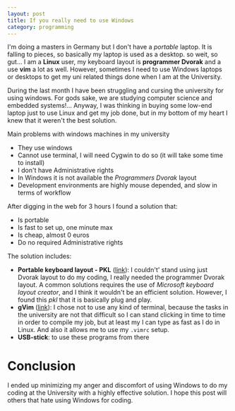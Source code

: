 ```yaml
---
layout: post
title: If you really need to use Windows
category: programming
---
```


I'm doing a masters in Germany but I don't have a _portable_ laptop. It is falling to pieces, so basically my laptop is used as a desktop. so weit, so gut... I am a **Linux** user, my keyboard layout is **programmer Dvorak**  and a use **vim** a lot as well.  However, sometimes I need to use Windows laptops or desktops to get my uni related things done when I am at the University.

During the last month I have been struggling and cursing the university for using windows. For gods sake, we are studying computer science and embedded systems!... Anyway, I was thinking in buying some low-end laptop just to use Linux and get my job done, but in my bottom of my heart I knew that it weren't the best solution.

Main problems with windows machines in my university

* They use windows
* Cannot use terminal, I will need Cygwin to do so (it will take some time to install)
* I don't have Administrative rights
* In Windows it is not available the _Programmers Dvorak_ layout
* Development environments are highly mouse depended, and slow in terms of workflow


After digging in the web for 3 hours I found a solution that:

* Is portable 
* Is fast to set up, one minute max
* Is cheap, almost 0 euros
* Do no required Administrative rights

The solution includes:
* **Portable keyboard layout - PKL** ([link](https://github.com/renxida/pkl-dvp)): I couldn't' stand using just Dvorak layout to do my coding, I really needed the programmer Dvorak layout. A common solutions requires the use of _Microsoft keyboard layout creator_, and I think it wouldn't be an efficient solution. However, I found this _pkl_ that it is basically plug and play.
* **gVim** ([link](https://vim.sourceforge.io/download.php)): I chose not to use any kind of terminal, because the tasks in the university are not that difficult so I can stand clicking in time to time in order to compile my job, but at least my I can type as fast as I do in Linux. And also it allows me to use my `.vimrc` setup.
* **USB-stick**: to use these programs from there

# Conclusion
I ended up minimizing my anger and discomfort of using Windows to do my coding at the University with a highly effective solution. I hope this post will others that hate using Windows for coding.


